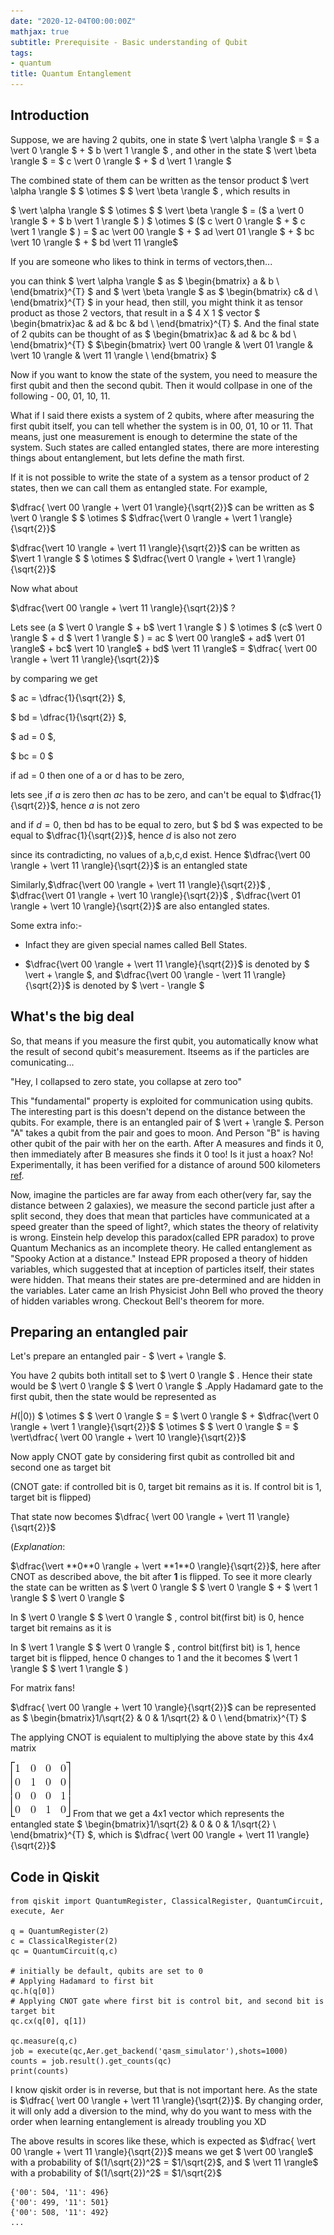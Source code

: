 ```yaml
---
date: "2020-12-04T00:00:00Z"
mathjax: true
subtitle: Prerequisite - Basic understanding of Qubit
tags:
- quantum
title: Quantum Entanglement
---
```


## Introduction

Suppose, we are having 2 qubits, one in state $ \vert \alpha \rangle $ = $ a \vert 0 \rangle $  + $ b \vert 1 \rangle $ , and other in the state $ \vert \beta \rangle $ = $ c \vert 0 \rangle $  + $ d \vert 1 \rangle $ 

The combined state of them can be written as the tensor product $ \vert \alpha \rangle $ $ \otimes $  $ \vert \beta \rangle $ , which results in

$ \vert \alpha \rangle $ $ \otimes $  $ \vert \beta \rangle $ =  ($ a \vert 0 \rangle $  + $ b \vert 1 \rangle $ ) $ \otimes $  ($ c \vert 0 \rangle $  + $ c \vert 1 \rangle $ ) =  $ ac \vert 00 \rangle $ +  $ ad \vert 01 \rangle $ +  $ bc \vert 10 \rangle $ + $ bd \vert 11 \rangle$

If you are someone who likes to think in terms of vectors,then...

you can think $ \vert \alpha \rangle $   as $ \begin{bmatrix} a & b \\ \end{bmatrix}^{T} $  and $ \vert \beta \rangle $ as $ \begin{bmatrix} c& d \\ \end{bmatrix}^{T} $ in your head, then still, you might think it as tensor product as those 2 vectors, that result in a $ 4 X 1 $ vector $ \begin{bmatrix}ac & ad & bc & bd \\ \end{bmatrix}^{T} $. And the final state of 2 qubits can be thought of as $ \begin{bmatrix}ac & ad & bc & bd \\ \end{bmatrix}^{T} $   $\begin{bmatrix} \vert 00 \rangle & \vert 01 \rangle & \vert 10 \rangle & \vert 11 \rangle \\ \end{bmatrix} $

Now if you want to know the state of the system, you need to measure the first qubit and then the second qubit. Then it would collpase in one of the following - 00, 01, 10, 11.

What if I said there exists a system of 2 qubits, where after measuring the first qubit itself, you can tell whether the system is in 00, 01, 10 or 11. That means, just one measurement is enough to determine the state of the system. Such states are called entangled states, there are more interesting things about entanglement, but lets define the math first.

If it is not possible to write the state of a system as a tensor product of 2 states, then we can call them as entangled state. For example, 

$\dfrac{ \vert 00 \rangle + \vert 01 \rangle}{\sqrt{2}}$ can be written as $ \vert 0 \rangle $  $ \otimes $  $\dfrac{\vert 0 \rangle + \vert 1 \rangle}{\sqrt{2}}$ 

$\dfrac{\vert 10 \rangle + \vert 11 \rangle}{\sqrt{2}}$ can be written as $\vert 1 \rangle $  $ \otimes $   $\dfrac{\vert 0 \rangle + \vert 1 \rangle}{\sqrt{2}}$ 

Now what about 

$\dfrac{\vert 00 \rangle + \vert 11 \rangle}{\sqrt{2}}$ ?

Lets see  (a $ \vert 0 \rangle $  + b$ \vert 1 \rangle $ ) $ \otimes $  (c$ \vert 0 \rangle $  + d $ \vert 1 \rangle $ ) = ac $ \vert 00 \rangle$ + ad$ \vert 01 \rangle$ + bc$ \vert 10 \rangle$ + bd$ \vert 11 \rangle$  =  $\dfrac{ \vert 00 \rangle + \vert 11 \rangle}{\sqrt{2}}$

by comparing we get 

$ ac =  \dfrac{1}{\sqrt{2}} $,

$ bd =  \dfrac{1}{\sqrt{2}} $,

$ ad = 0 $,

$ bc = 0 $

if ad  = 0 then one of a or d has to be zero, 

lets see ,if $a$ is zero then $ac$ has to be zero, and can't be equal to $\dfrac{1}{\sqrt{2}}$, hence $a$ is not zero

and if $d = 0$, then bd has to be equal to zero, but $ bd $ was expected to be equal to $\dfrac{1}{\sqrt{2}}$, hence $d$ is also not zero

since its contradicting, no values of a,b,c,d exist. Hence $\dfrac{\vert 00 \rangle + \vert 11 \rangle}{\sqrt{2}}$ is an entangled state

Similarly,$\dfrac{\vert 00 \rangle + \vert 11 \rangle}{\sqrt{2}}$ , $\dfrac{\vert 01 \rangle + \vert 10 \rangle}{\sqrt{2}}$ , $\dfrac{\vert 01 \rangle + \vert 10 \rangle}{\sqrt{2}}$ are also entangled states.

Some extra info:-

- Infact they are given special names called Bell States.

- $\dfrac{\vert 00 \rangle + \vert 11 \rangle}{\sqrt{2}}$ is denoted by $ \vert + \rangle $, and $\dfrac{\vert 00 \rangle - \vert 11 \rangle}{\sqrt{2}}$ is denoted by $ \vert - \rangle $

## What's the big deal

So, that means if you measure the first qubit, you automatically know what the result of second qubit's measurement. Itseems as if the particles are comunicating...

"Hey, I collapsed to zero state, you collapse at zero too"

This "fundamental" property is exploited for communication using qubits. The interesting part is this doesn't depend on the distance between the qubits. For example, there is an entangled pair of $ \vert + \rangle $. Person "A" takes a qubit from the pair and goes to moon. And Person "B" is having other qubit of the pair with her on the earth. After A measures and finds it 0, then immediately after B measures she finds it 0 too! Is it just a hoax? No! Experimentally, it has been verified for a distance of around 500 kilometers [ref](https://www.livescience.com/28550-how-quantum-entanglement-works-infographic.html#:~:text=A%20proposed%20experiment%20would%20send,that%20has%20been%20experimentally%20tested.). 

Now, imagine the particles are far away from each other(very far, say the distance between 2 galaxies), we measure the second particle just after a split second, they does that mean that particles have communicated at a speed greater than the speed of light?, which states the theory of relativity is wrong.  Einstein help develop this paradox(called EPR paradox) to prove Quantum Mechanics as an incomplete theory. He called entanglement as "Spooky Action at a distance." Instead  EPR proposed a theory of hidden variables, which suggested that at inception of particles itself, their states were hidden. That means their states are pre-determined  and are hidden in the variables. Later came an Irish Physicist John Bell who proved the theory of hidden variables wrong. Checkout Bell's theorem for more.

## Preparing an entangled pair

Let's prepare an entangled pair - $ \vert + \rangle $. 

You have 2 qubits  both intitall set to $ \vert 0 \rangle $ . Hence their state would be $ \vert 0 \rangle $ $ \vert 0 \rangle $ .Apply Hadamard gate to the first qubit, then the state would be represented as 

  $H( \vert 0 \rangle)$ $ \otimes $  $ \vert 0 \rangle $  = $ \vert 0 \rangle $  + $\dfrac{\vert 0 \rangle +  \vert 1 \rangle}{\sqrt{2}}$ $ \otimes $  $ \vert 0 \rangle $  = $ \vert\dfrac{ \vert 00 \rangle +  \vert 10 \rangle}{\sqrt{2}}$

Now apply CNOT gate by considering first qubit as controlled bit and second one as target bit

(CNOT gate: if controlled bit is 0, target bit remains as it is. If control bit is 1, target bit is flipped)

That state now becomes $\dfrac{ \vert 00 \rangle +  \vert 11 \rangle}{\sqrt{2}}$

(*Explanation*:

$\dfrac{\vert **0**0 \rangle +  \vert **1**0 \rangle}{\sqrt{2}}$, here after CNOT as described above, the bit after **1** is flipped. To see it more clearly the state can be written as $ \vert 0 \rangle $ $ \vert 0 \rangle $  + $ \vert 1 \rangle $ $ \vert 0 \rangle $ 

In $ \vert 0 \rangle $ $ \vert 0 \rangle $ , control bit(first bit) is 0, hence target bit remains as it is

In $ \vert 1 \rangle $ $ \vert 0 \rangle $ , control bit(first bit) is 1, hence target bit is flipped, hence 0 changes to 1 and the it becomes $ \vert 1 \rangle $ $ \vert 1 \rangle $ ) 

For matrix fans!

$\dfrac{ \vert 00 \rangle +  \vert 10 \rangle}{\sqrt{2}}$ can be represented as $ \begin{bmatrix}1/\sqrt{2} & 0 & 1/\sqrt{2} & 0 \\ \end{bmatrix}^{T} $

The applying CNOT is equialent to multiplying the above state by this 4x4 matrix

![CNOT Matrix](/img/CNOT_matrix.png)
From that we get a 4x1 vector which represents the entangled state $ \begin{bmatrix}1/\sqrt{2} & 0 & 0 & 1/\sqrt{2} \\ \end{bmatrix}^{T} $, which is $\dfrac{ \vert 00 \rangle +  \vert 11 \rangle}{\sqrt{2}}$

## Code in Qiskit

```
from qiskit import QuantumRegister, ClassicalRegister, QuantumCircuit, execute, Aer

q = QuantumRegister(2)
c = ClassicalRegister(2)
qc = QuantumCircuit(q,c)

# initially be default, qubits are set to 0
# Applying Hadamard to first bit
qc.h(q[0])
# Applying CNOT gate where first bit is control bit, and second bit is target bit
qc.cx(q[0], q[1])

qc.measure(q,c)
job = execute(qc,Aer.get_backend('qasm_simulator'),shots=1000)
counts = job.result().get_counts(qc)
print(counts)
```

I know qiskit order is in reverse, but that is not important here. As the state is $\dfrac{ \vert 00 \rangle +  \vert 11 \rangle}{\sqrt{2}}$. By changing order, it will only add a diversion to the mind, why do you want to mess with the order when learning entanglement is already troubling you XD

The above results in scores like these, which is expected as $\dfrac{ \vert 00 \rangle +  \vert 11 \rangle}{\sqrt{2}}$ means we get $ \vert 00 \rangle$ with a probability of $(1/\sqrt{2})^2$ = $1/\sqrt{2}$, and  $ \vert 11 \rangle$ with a probability of $(1/\sqrt{2})^2$ = $1/\sqrt{2}$

```,
{'00': 504, '11': 496}
{'00': 499, '11': 501}
{'00': 508, '11': 492}
...
```

